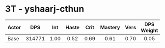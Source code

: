 # 3T - yshaarj-cthun
| Actor | DPS | Int | Haste | Crit | Mastery | Vers | DPS Weight |
|---|:---:|:---:|:---:|:---:|:---:|:---:|:---:|
|Base|314771|1.00|0.52|0.69|0.61|0.70|0.05|
